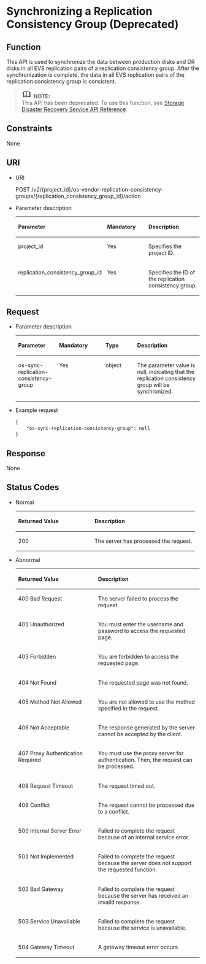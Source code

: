 # Synchronizing a Replication Consistency Group \(Deprecated\)<a name="evs_04_2055"></a>

## Function<a name="en-us_topic_0079692995_section39582655"></a>

This API is used to synchronize the data between production disks and DR disks in all EVS replication pairs of a replication consistency group. After the synchronization is complete, the data in all EVS replication pairs of the replication consistency group is consistent.

>![](public_sys-resources/icon-note.gif) **NOTE:**   
>This API has been deprecated. To use this function, see  [Storage Disaster Recovery Service API Reference](https://docs.otc.t-systems.com/en-us/api/sdrs/en-us_topic_0108184470.html).  

## Constraints<a name="en-us_topic_0079692995_section66053444"></a>

None

## URI<a name="en-us_topic_0079692995_section57610085"></a>

-   URI

    POST /v2/\{project\_id\}/os-vendor-replication-consistency-groups/\{replication\_consistency\_group\_id\}/action

-   Parameter description

    <a name="en-us_topic_0079692995_table60281111"></a>
    <table><thead align="left"><tr id="en-us_topic_0079692995_row54232412"><th class="cellrowborder" valign="top" width="26.507349265073493%" id="mcps1.1.4.1.1"><p id="en-us_topic_0079692995_p30749271"><a name="en-us_topic_0079692995_p30749271"></a><a name="en-us_topic_0079692995_p30749271"></a>Parameter</p>
    </th>
    <th class="cellrowborder" valign="top" width="28.917108289171082%" id="mcps1.1.4.1.2"><p id="en-us_topic_0079692995_p38400427145446"><a name="en-us_topic_0079692995_p38400427145446"></a><a name="en-us_topic_0079692995_p38400427145446"></a>Mandatory</p>
    </th>
    <th class="cellrowborder" valign="top" width="44.575542445755424%" id="mcps1.1.4.1.3"><p id="en-us_topic_0079692995_p59349811145459"><a name="en-us_topic_0079692995_p59349811145459"></a><a name="en-us_topic_0079692995_p59349811145459"></a>Description</p>
    </th>
    </tr>
    </thead>
    <tbody><tr id="en-us_topic_0079692995_row16706408"><td class="cellrowborder" valign="top" width="26.507349265073493%" headers="mcps1.1.4.1.1 "><p id="en-us_topic_0079692995_p11041789"><a name="en-us_topic_0079692995_p11041789"></a><a name="en-us_topic_0079692995_p11041789"></a>project_id</p>
    </td>
    <td class="cellrowborder" valign="top" width="28.917108289171082%" headers="mcps1.1.4.1.2 "><p id="en-us_topic_0079692995_p21969731"><a name="en-us_topic_0079692995_p21969731"></a><a name="en-us_topic_0079692995_p21969731"></a>Yes</p>
    </td>
    <td class="cellrowborder" valign="top" width="44.575542445755424%" headers="mcps1.1.4.1.3 "><p id="en-us_topic_0079692995_p60677888"><a name="en-us_topic_0079692995_p60677888"></a><a name="en-us_topic_0079692995_p60677888"></a>Specifies the project ID.</p>
    </td>
    </tr>
    <tr id="en-us_topic_0079692995_row9230088"><td class="cellrowborder" valign="top" width="26.507349265073493%" headers="mcps1.1.4.1.1 "><p id="en-us_topic_0079692995_p45753361203514"><a name="en-us_topic_0079692995_p45753361203514"></a><a name="en-us_topic_0079692995_p45753361203514"></a>replication_consistency_group_id</p>
    </td>
    <td class="cellrowborder" valign="top" width="28.917108289171082%" headers="mcps1.1.4.1.2 "><p id="en-us_topic_0079692995_p26412257"><a name="en-us_topic_0079692995_p26412257"></a><a name="en-us_topic_0079692995_p26412257"></a>Yes</p>
    </td>
    <td class="cellrowborder" valign="top" width="44.575542445755424%" headers="mcps1.1.4.1.3 "><p id="en-us_topic_0079692995_p15736877"><a name="en-us_topic_0079692995_p15736877"></a><a name="en-us_topic_0079692995_p15736877"></a>Specifies the ID of the replication consistency group.</p>
    </td>
    </tr>
    </tbody>
    </table>


## Request<a name="en-us_topic_0079692995_section48728718"></a>

-   Parameter description

    <a name="en-us_topic_0079692995_table36221483"></a>
    <table><thead align="left"><tr id="en-us_topic_0079692995_row2537905"><th class="cellrowborder" valign="top" width="22.222222222222225%" id="mcps1.1.5.1.1"><p id="en-us_topic_0079692995_p58125178145537"><a name="en-us_topic_0079692995_p58125178145537"></a><a name="en-us_topic_0079692995_p58125178145537"></a>Parameter</p>
    </th>
    <th class="cellrowborder" valign="top" width="25.252525252525253%" id="mcps1.1.5.1.2"><p id="en-us_topic_0079692995_p10518955145537"><a name="en-us_topic_0079692995_p10518955145537"></a><a name="en-us_topic_0079692995_p10518955145537"></a>Mandatory</p>
    </th>
    <th class="cellrowborder" valign="top" width="17.171717171717173%" id="mcps1.1.5.1.3"><p id="en-us_topic_0079692995_p46729058145537"><a name="en-us_topic_0079692995_p46729058145537"></a><a name="en-us_topic_0079692995_p46729058145537"></a>Type</p>
    </th>
    <th class="cellrowborder" valign="top" width="35.35353535353536%" id="mcps1.1.5.1.4"><p id="en-us_topic_0079692995_p26957316145537"><a name="en-us_topic_0079692995_p26957316145537"></a><a name="en-us_topic_0079692995_p26957316145537"></a>Description</p>
    </th>
    </tr>
    </thead>
    <tbody><tr id="en-us_topic_0079692995_row61660876"><td class="cellrowborder" valign="top" width="22.222222222222225%" headers="mcps1.1.5.1.1 "><p id="en-us_topic_0079692995_p45305063203748"><a name="en-us_topic_0079692995_p45305063203748"></a><a name="en-us_topic_0079692995_p45305063203748"></a>os-sync-replication-consistency-group</p>
    </td>
    <td class="cellrowborder" valign="top" width="25.252525252525253%" headers="mcps1.1.5.1.2 "><p id="en-us_topic_0079692995_p31546949145539"><a name="en-us_topic_0079692995_p31546949145539"></a><a name="en-us_topic_0079692995_p31546949145539"></a>Yes</p>
    </td>
    <td class="cellrowborder" valign="top" width="17.171717171717173%" headers="mcps1.1.5.1.3 "><p id="en-us_topic_0079692995_p60896162"><a name="en-us_topic_0079692995_p60896162"></a><a name="en-us_topic_0079692995_p60896162"></a>object</p>
    </td>
    <td class="cellrowborder" valign="top" width="35.35353535353536%" headers="mcps1.1.5.1.4 "><p id="en-us_topic_0079692995_p33642107"><a name="en-us_topic_0079692995_p33642107"></a><a name="en-us_topic_0079692995_p33642107"></a>The parameter value is null, indicating that the replication consistency group will be synchronized.</p>
    </td>
    </tr>
    </tbody>
    </table>


-   Example request

    ```
    {
        "os-sync-replication-consistency-group": null
    }
    ```


## Response<a name="en-us_topic_0079692995_section35905280"></a>

None

## Status Codes<a name="en-us_topic_0079692995_section54712068"></a>

-   Normal

    <a name="evs_04_2046_table4315991194956"></a>
    <table><thead align="left"><tr id="evs_04_2046_row2336641294956"><th class="cellrowborder" valign="top" width="42.59%" id="mcps1.1.3.1.1"><p id="evs_04_2046_p1363125894956"><a name="evs_04_2046_p1363125894956"></a><a name="evs_04_2046_p1363125894956"></a>Returned Value</p>
    </th>
    <th class="cellrowborder" valign="top" width="57.410000000000004%" id="mcps1.1.3.1.2"><p id="evs_04_2046_p3039012494956"><a name="evs_04_2046_p3039012494956"></a><a name="evs_04_2046_p3039012494956"></a>Description</p>
    </th>
    </tr>
    </thead>
    <tbody><tr id="evs_04_2046_row507566794956"><td class="cellrowborder" valign="top" width="42.59%" headers="mcps1.1.3.1.1 "><p id="evs_04_2046_p847584694956"><a name="evs_04_2046_p847584694956"></a><a name="evs_04_2046_p847584694956"></a>200</p>
    </td>
    <td class="cellrowborder" valign="top" width="57.410000000000004%" headers="mcps1.1.3.1.2 "><p id="evs_04_2046_p1545496394956"><a name="evs_04_2046_p1545496394956"></a><a name="evs_04_2046_p1545496394956"></a>The server has processed the request.</p>
    </td>
    </tr>
    </tbody>
    </table>

-   Abnormal

    <a name="evs_04_2046_evs_04_2044_table22458872203835"></a>
    <table><thead align="left"><tr id="evs_04_2046_evs_04_2044_row35704554203835"><th class="cellrowborder" valign="top" width="43.419999999999995%" id="mcps1.1.3.1.1"><p id="evs_04_2046_evs_04_2044_p6387753203835"><a name="evs_04_2046_evs_04_2044_p6387753203835"></a><a name="evs_04_2046_evs_04_2044_p6387753203835"></a>Returned Value</p>
    </th>
    <th class="cellrowborder" valign="top" width="56.58%" id="mcps1.1.3.1.2"><p id="evs_04_2046_evs_04_2044_p47646009203835"><a name="evs_04_2046_evs_04_2044_p47646009203835"></a><a name="evs_04_2046_evs_04_2044_p47646009203835"></a>Description</p>
    </th>
    </tr>
    </thead>
    <tbody><tr id="evs_04_2046_evs_04_2044_row34121538203835"><td class="cellrowborder" valign="top" width="43.419999999999995%" headers="mcps1.1.3.1.1 "><p id="evs_04_2046_evs_04_2044_p12381163203835"><a name="evs_04_2046_evs_04_2044_p12381163203835"></a><a name="evs_04_2046_evs_04_2044_p12381163203835"></a>400 Bad Request</p>
    </td>
    <td class="cellrowborder" valign="top" width="56.58%" headers="mcps1.1.3.1.2 "><p id="evs_04_2046_evs_04_2044_p63350108203835"><a name="evs_04_2046_evs_04_2044_p63350108203835"></a><a name="evs_04_2046_evs_04_2044_p63350108203835"></a>The server failed to process the request.</p>
    </td>
    </tr>
    <tr id="evs_04_2046_evs_04_2044_row33280063203835"><td class="cellrowborder" valign="top" width="43.419999999999995%" headers="mcps1.1.3.1.1 "><p id="evs_04_2046_evs_04_2044_p11330608203835"><a name="evs_04_2046_evs_04_2044_p11330608203835"></a><a name="evs_04_2046_evs_04_2044_p11330608203835"></a>401 Unauthorized</p>
    </td>
    <td class="cellrowborder" valign="top" width="56.58%" headers="mcps1.1.3.1.2 "><p id="evs_04_2046_evs_04_2044_p45364094203835"><a name="evs_04_2046_evs_04_2044_p45364094203835"></a><a name="evs_04_2046_evs_04_2044_p45364094203835"></a>You must enter the username and password to access the requested page.</p>
    </td>
    </tr>
    <tr id="evs_04_2046_evs_04_2044_row5623667203835"><td class="cellrowborder" valign="top" width="43.419999999999995%" headers="mcps1.1.3.1.1 "><p id="evs_04_2046_evs_04_2044_p52863895203835"><a name="evs_04_2046_evs_04_2044_p52863895203835"></a><a name="evs_04_2046_evs_04_2044_p52863895203835"></a>403 Forbidden</p>
    </td>
    <td class="cellrowborder" valign="top" width="56.58%" headers="mcps1.1.3.1.2 "><p id="evs_04_2046_evs_04_2044_p54117066203835"><a name="evs_04_2046_evs_04_2044_p54117066203835"></a><a name="evs_04_2046_evs_04_2044_p54117066203835"></a>You are forbidden to access the requested page.</p>
    </td>
    </tr>
    <tr id="evs_04_2046_evs_04_2044_row17291554203835"><td class="cellrowborder" valign="top" width="43.419999999999995%" headers="mcps1.1.3.1.1 "><p id="evs_04_2046_evs_04_2044_p58438642203835"><a name="evs_04_2046_evs_04_2044_p58438642203835"></a><a name="evs_04_2046_evs_04_2044_p58438642203835"></a>404 Not Found</p>
    </td>
    <td class="cellrowborder" valign="top" width="56.58%" headers="mcps1.1.3.1.2 "><p id="evs_04_2046_evs_04_2044_p35909542203835"><a name="evs_04_2046_evs_04_2044_p35909542203835"></a><a name="evs_04_2046_evs_04_2044_p35909542203835"></a>The requested page was not found.</p>
    </td>
    </tr>
    <tr id="evs_04_2046_evs_04_2044_row54750425203835"><td class="cellrowborder" valign="top" width="43.419999999999995%" headers="mcps1.1.3.1.1 "><p id="evs_04_2046_evs_04_2044_p5599455203835"><a name="evs_04_2046_evs_04_2044_p5599455203835"></a><a name="evs_04_2046_evs_04_2044_p5599455203835"></a>405 Method Not Allowed</p>
    </td>
    <td class="cellrowborder" valign="top" width="56.58%" headers="mcps1.1.3.1.2 "><p id="evs_04_2046_evs_04_2044_p50902717203835"><a name="evs_04_2046_evs_04_2044_p50902717203835"></a><a name="evs_04_2046_evs_04_2044_p50902717203835"></a>You are not allowed to use the method specified in the request.</p>
    </td>
    </tr>
    <tr id="evs_04_2046_evs_04_2044_row55471277203835"><td class="cellrowborder" valign="top" width="43.419999999999995%" headers="mcps1.1.3.1.1 "><p id="evs_04_2046_evs_04_2044_p63988484203835"><a name="evs_04_2046_evs_04_2044_p63988484203835"></a><a name="evs_04_2046_evs_04_2044_p63988484203835"></a>406 Not Acceptable</p>
    </td>
    <td class="cellrowborder" valign="top" width="56.58%" headers="mcps1.1.3.1.2 "><p id="evs_04_2046_evs_04_2044_p15684678203835"><a name="evs_04_2046_evs_04_2044_p15684678203835"></a><a name="evs_04_2046_evs_04_2044_p15684678203835"></a>The response generated by the server cannot be accepted by the client.</p>
    </td>
    </tr>
    <tr id="evs_04_2046_evs_04_2044_row6944380203835"><td class="cellrowborder" valign="top" width="43.419999999999995%" headers="mcps1.1.3.1.1 "><p id="evs_04_2046_evs_04_2044_p25623884203835"><a name="evs_04_2046_evs_04_2044_p25623884203835"></a><a name="evs_04_2046_evs_04_2044_p25623884203835"></a>407 Proxy Authentication Required</p>
    </td>
    <td class="cellrowborder" valign="top" width="56.58%" headers="mcps1.1.3.1.2 "><p id="evs_04_2046_evs_04_2044_p62268733203835"><a name="evs_04_2046_evs_04_2044_p62268733203835"></a><a name="evs_04_2046_evs_04_2044_p62268733203835"></a>You must use the proxy server for authentication. Then, the request can be processed.</p>
    </td>
    </tr>
    <tr id="evs_04_2046_evs_04_2044_row23547689203835"><td class="cellrowborder" valign="top" width="43.419999999999995%" headers="mcps1.1.3.1.1 "><p id="evs_04_2046_evs_04_2044_p28314670203835"><a name="evs_04_2046_evs_04_2044_p28314670203835"></a><a name="evs_04_2046_evs_04_2044_p28314670203835"></a>408 Request Timeout</p>
    </td>
    <td class="cellrowborder" valign="top" width="56.58%" headers="mcps1.1.3.1.2 "><p id="evs_04_2046_evs_04_2044_p11786919203835"><a name="evs_04_2046_evs_04_2044_p11786919203835"></a><a name="evs_04_2046_evs_04_2044_p11786919203835"></a>The request timed out.</p>
    </td>
    </tr>
    <tr id="evs_04_2046_evs_04_2044_row38973411203835"><td class="cellrowborder" valign="top" width="43.419999999999995%" headers="mcps1.1.3.1.1 "><p id="evs_04_2046_evs_04_2044_p2729702203835"><a name="evs_04_2046_evs_04_2044_p2729702203835"></a><a name="evs_04_2046_evs_04_2044_p2729702203835"></a>409 Conflict</p>
    </td>
    <td class="cellrowborder" valign="top" width="56.58%" headers="mcps1.1.3.1.2 "><p id="evs_04_2046_evs_04_2044_p19779281203835"><a name="evs_04_2046_evs_04_2044_p19779281203835"></a><a name="evs_04_2046_evs_04_2044_p19779281203835"></a>The request cannot be processed due to a conflict.</p>
    </td>
    </tr>
    <tr id="evs_04_2046_evs_04_2044_row43795805203835"><td class="cellrowborder" valign="top" width="43.419999999999995%" headers="mcps1.1.3.1.1 "><p id="evs_04_2046_evs_04_2044_p57799353203835"><a name="evs_04_2046_evs_04_2044_p57799353203835"></a><a name="evs_04_2046_evs_04_2044_p57799353203835"></a>500 Internal Server Error</p>
    </td>
    <td class="cellrowborder" valign="top" width="56.58%" headers="mcps1.1.3.1.2 "><p id="evs_04_2046_evs_04_2044_p51235984203835"><a name="evs_04_2046_evs_04_2044_p51235984203835"></a><a name="evs_04_2046_evs_04_2044_p51235984203835"></a>Failed to complete the request because of an internal service error.</p>
    </td>
    </tr>
    <tr id="evs_04_2046_evs_04_2044_row58470678203835"><td class="cellrowborder" valign="top" width="43.419999999999995%" headers="mcps1.1.3.1.1 "><p id="evs_04_2046_evs_04_2044_p38504500203835"><a name="evs_04_2046_evs_04_2044_p38504500203835"></a><a name="evs_04_2046_evs_04_2044_p38504500203835"></a>501 Not Implemented</p>
    </td>
    <td class="cellrowborder" valign="top" width="56.58%" headers="mcps1.1.3.1.2 "><p id="evs_04_2046_evs_04_2044_p31856770203835"><a name="evs_04_2046_evs_04_2044_p31856770203835"></a><a name="evs_04_2046_evs_04_2044_p31856770203835"></a>Failed to complete the request because the server does not support the requested function.</p>
    </td>
    </tr>
    <tr id="evs_04_2046_evs_04_2044_row18275474203835"><td class="cellrowborder" valign="top" width="43.419999999999995%" headers="mcps1.1.3.1.1 "><p id="evs_04_2046_evs_04_2044_p3918444203835"><a name="evs_04_2046_evs_04_2044_p3918444203835"></a><a name="evs_04_2046_evs_04_2044_p3918444203835"></a>502 Bad Gateway</p>
    </td>
    <td class="cellrowborder" valign="top" width="56.58%" headers="mcps1.1.3.1.2 "><p id="evs_04_2046_evs_04_2044_p48958538203835"><a name="evs_04_2046_evs_04_2044_p48958538203835"></a><a name="evs_04_2046_evs_04_2044_p48958538203835"></a>Failed to complete the request because the server has received an invalid response.</p>
    </td>
    </tr>
    <tr id="evs_04_2046_evs_04_2044_row37973662203835"><td class="cellrowborder" valign="top" width="43.419999999999995%" headers="mcps1.1.3.1.1 "><p id="evs_04_2046_evs_04_2044_p55967806203835"><a name="evs_04_2046_evs_04_2044_p55967806203835"></a><a name="evs_04_2046_evs_04_2044_p55967806203835"></a>503 Service Unavailable</p>
    </td>
    <td class="cellrowborder" valign="top" width="56.58%" headers="mcps1.1.3.1.2 "><p id="evs_04_2046_evs_04_2044_p37098455203835"><a name="evs_04_2046_evs_04_2044_p37098455203835"></a><a name="evs_04_2046_evs_04_2044_p37098455203835"></a>Failed to complete the request because the service is unavailable.</p>
    </td>
    </tr>
    <tr id="evs_04_2046_evs_04_2044_row65450640203835"><td class="cellrowborder" valign="top" width="43.419999999999995%" headers="mcps1.1.3.1.1 "><p id="evs_04_2046_evs_04_2044_p67010448203835"><a name="evs_04_2046_evs_04_2044_p67010448203835"></a><a name="evs_04_2046_evs_04_2044_p67010448203835"></a>504 Gateway Timeout</p>
    </td>
    <td class="cellrowborder" valign="top" width="56.58%" headers="mcps1.1.3.1.2 "><p id="evs_04_2046_evs_04_2044_p59137180203835"><a name="evs_04_2046_evs_04_2044_p59137180203835"></a><a name="evs_04_2046_evs_04_2044_p59137180203835"></a>A gateway timeout error occurs.</p>
    </td>
    </tr>
    </tbody>
    </table>



